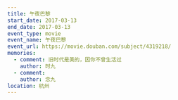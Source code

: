 ```yaml
---
title: 午夜巴黎
start_date: 2017-03-13
end_date: 2017-03-13
event_type: movie
event_name: 午夜巴黎
event_url: https://movie.douban.com/subject/4319218/
memories:
  - comment: 旧时代是美的，因你不曾生活过
    author: 时九
  - comment: 
    author: 念九  
location: 杭州
---
```

